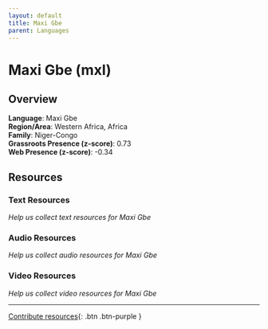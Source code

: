 ```yaml
---
layout: default
title: Maxi Gbe
parent: Languages
---
```


# Maxi Gbe (mxl)

## Overview

**Language**: Maxi Gbe  
**Region/Area**: Western Africa, Africa  
**Family**: Niger-Congo  
**Grassroots Presence (z-score)**: 0.73  
**Web Presence (z-score)**: -0.34  

## Resources

### Text Resources
*Help us collect text resources for Maxi Gbe*

### Audio Resources
*Help us collect audio resources for Maxi Gbe*

### Video Resources
*Help us collect video resources for Maxi Gbe*

---

[Contribute resources](https://forms.office.com/e/1SfLJx3u1r){: .btn .btn-purple }
